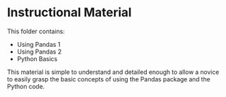 # Instructional Material
This folder contains:
* Using Pandas 1
* Using Pandas 2
* Python Basics

This material is simple to understand and detailed enough to allow a novice to easily grasp the basic concepts of using the Pandas package and the Python code.
